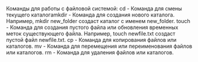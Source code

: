 Команды для работы с файловой системой:
cd - Команда для смены текущего каталогаmkdir - Команда для создания нового каталога. Например, mkdir new_folder создаст каталог с именем new_folder.
touch - Команда для создания пустого файла или обновления временных меток существующего файла. Например, touch newfile.txt создаст пустой файл newfile.txt.
cp - Команда для копирования файлов или каталогов.
mv - Команда для перемещения или переименования файлов или каталогов. 
rm - Команда для удаления файлов или каталогов.